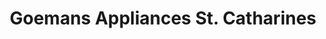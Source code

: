 ---
title: "Goemans Appliances St. Catharines"
url: /st-catharines/goemans-appliances-st-catharines/
shop: appliance
---
